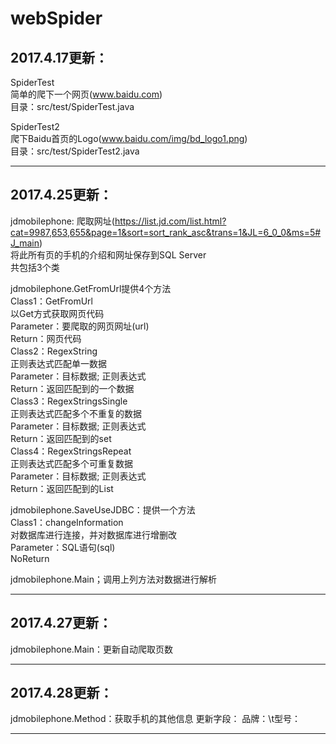 # webSpider

2017.4.17更新：
----
SpiderTest</br>
简单的爬下一个网页(www.baidu.com)</br>
目录：src/test/SpiderTest.java</br>

SpiderTest2</br>
爬下Baidu首页的Logo(www.baidu.com/img/bd_logo1.png)</br>
目录：src/test/SpiderTest2.java</br>

----
2017.4.25更新：
----
jdmobilephone:
爬取网址(https://list.jd.com/list.html?cat=9987,653,655&page=1&sort=sort_rank_asc&trans=1&JL=6_0_0&ms=5#J_main)</br>
将此所有页的手机的介绍和网址保存到SQL Server</br>
共包括3个类</br>

jdmobilephone.GetFromUrl提供4个方法</br>
Class1：GetFromUrl</br>
以Get方式获取网页代码</br>
Parameter：要爬取的网页网址(url)</br>
Return：网页代码</br>
Class2：RegexString</br>
正则表达式匹配单一数据</br>
Parameter：目标数据; 正则表达式</br>
Return：返回匹配到的一个数据</br>
Class3：RegexStringsSingle</br>
正则表达式匹配多个不重复的数据</br>
Parameter：目标数据; 正则表达式</br>
Return：返回匹配到的set</br>
Class4：RegexStringsRepeat</br>
正则表达式匹配多个可重复数据</br>
Parameter：目标数据; 正则表达式</br>
Return：返回匹配到的List</br>

jdmobilephone.SaveUseJDBC：提供一个方法</br>
Class1：changeInformation</br>
对数据库进行连接，并对数据库进行增删改</br>
Parameter：SQL语句(sql)</br>
NoReturn</br>

jdmobilephone.Main；调用上列方法对数据进行解析</br>

----
2017.4.27更新：
----
jdmobilephone.Main：更新自动爬取页数

----
2017.4.28更新：
----
jdmobilephone.Method：获取手机的其他信息
更新字段：
品牌：\t型号：

----
